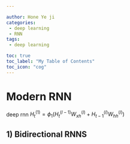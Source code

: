 ```yaml
---

author: Hone Ye ji
categories: 
 - deep learning
 - RNN
tags: 
 - deep learning

toc: true
toc_label: "My Table of Contents"
toc_icon: "cog"
---
```


# Modern RNN

deep rnn
$H_t^{(1)}=\phi_1(H_t^{(l-1)}W_{xh}^{(l)}+H_{t-1}^{(l)}W_{hh}^{(l)})$
## 1) Bidirectional RNNS
<!--stackedit_data:
eyJoaXN0b3J5IjpbMTc4ODk0MTk3MCwxMjM0NTIyMzldfQ==
-->